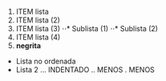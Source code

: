 1. ITEM lista
2. ITEM lista (2)
1. ITEM lista (3)
⋅⋅* Sublista (1)
⋅⋅* Sublista (2)
4. ITEM lista (4)
5. __negrita__
* Lista no ordenada
* Lista 2
... INDENTADO
.. MENOS
. MENOS
